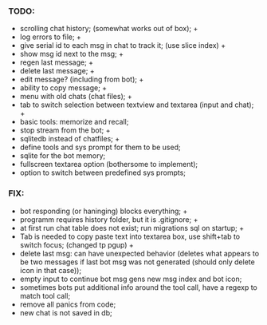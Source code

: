 ### TODO:
- scrolling chat history; (somewhat works out of box); +
- log errors to file; +
- give serial id to each msg in chat to track it; (use slice index) +
- show msg id next to the msg; +
- regen last message; +
- delete last message; +
- edit message? (including from bot); +
- ability to copy message; +
- menu with old chats (chat files); +
- tab to switch selection between textview and textarea (input and chat); +
- basic tools: memorize and recall;
- stop stream from the bot; +
- sqlitedb instead of chatfiles; +
- define tools and sys prompt for them to be used;
- sqlite for the bot memory;
- fullscreen textarea option (bothersome to implement);
- option to switch between predefined sys prompts;

### FIX:
- bot responding (or haninging) blocks everything; +
- programm requires history folder, but it is .gitignore; +
- at first run chat table does not exist; run migrations sql on startup; +
- Tab is needed to copy paste text into textarea box, use shift+tab to switch focus; (changed tp pgup) +
- delete last msg: can have unexpected behavior (deletes what appears to be two messages if last bot msg was not generated (should only delete icon in that case));
- empty input to continue bot msg gens new msg index and bot icon;
- sometimes bots put additional info around the tool call, have a regexp to match tool call;
- remove all panics from code;
- new chat is not saved in db;
